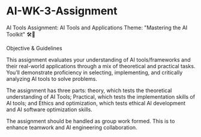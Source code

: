 # AI-WK-3-Assignment

AI Tools Assignment: AI Tools and Applications
Theme: "Mastering the AI Toolkit" 🛠️🧠

Objective & Guidelines

This assignment evaluates your understanding of AI tools/frameworks and their real-world applications through a mix of theoretical and practical tasks.
You’ll demonstrate proficiency in selecting, implementing, and critically analyzing AI tools to solve problems.

The assignment has three parts: theory, which tests the theoretical understanding of AI Tools; 
Practical, which tests the implementation skills of AI tools; and 
Ethics and optimization, which tests ethical AI development and AI software optimization skills. 

The assignment should be handled as group work formed. This is to enhance teamwork and AI engineering collaboration.
